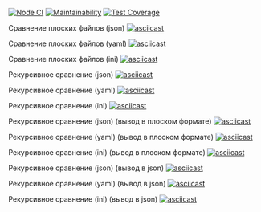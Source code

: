 [![Node CI](https://github.com/mishchenkoandrey/frontend-project-lvl2/workflows/Node%20CI/badge.svg)](https://github.com/mishchenkoandrey/frontend-project-lvl2/actions)
[![Maintainability](https://api.codeclimate.com/v1/badges/1345e84d6a8a763d1aa7/maintainability)](https://codeclimate.com/github/mishchenkoandrey/frontend-project-lvl2/maintainability)
[![Test Coverage](https://api.codeclimate.com/v1/badges/a99a88d28ad37a79dbf6/test_coverage)](https://codeclimate.com/github/mishchenkoandrey/frontend-project-lvl2/test_coverage)

Сравнение плоских файлов (json)
[![asciicast](https://asciinema.org/a/Y7CuDyD47hlB89gq8CvGk8AgL.svg)](https://asciinema.org/a/Y7CuDyD47hlB89gq8CvGk8AgL)

Сравнение плоских файлов (yaml)
[![asciicast](https://asciinema.org/a/8EJcti2LlJC4ZZ618PuMhJFhj.svg)](https://asciinema.org/a/8EJcti2LlJC4ZZ618PuMhJFhj)

Сравнение плоских файлов (ini)
[![asciicast](https://asciinema.org/a/x0tPTJAyaFRmGhEr6YKIr0XDK.svg)](https://asciinema.org/a/x0tPTJAyaFRmGhEr6YKIr0XDK)

Рекурсивное сравнение (json)
[![asciicast](https://asciinema.org/a/mltmVVIFCeTN5UUaHfYpLqmGx.svg)](https://asciinema.org/a/mltmVVIFCeTN5UUaHfYpLqmGx)

Рекурсивное сравнение (yaml)
[![asciicast](https://asciinema.org/a/agglLicODvGyFpRj5yo0Kk9VX.svg)](https://asciinema.org/a/agglLicODvGyFpRj5yo0Kk9VX)

Рекурсивное сравнение (ini)
[![asciicast](https://asciinema.org/a/Z21MbLIdaYtp80vcgkJF5lJlP.svg)](https://asciinema.org/a/Z21MbLIdaYtp80vcgkJF5lJlP)

Рекурсивное сравнение (json) (вывод в плоском формате)
[![asciicast](https://asciinema.org/a/w4Hq9jyuYKihjJeonwKChG5rY.svg)](https://asciinema.org/a/w4Hq9jyuYKihjJeonwKChG5rY)

Рекурсивное сравнение (yaml) (вывод в плоском формате)
[![asciicast](https://asciinema.org/a/w4Hq9jyuYKihjJeonwKChG5rY.svg)](https://asciinema.org/a/w4Hq9jyuYKihjJeonwKChG5rY)

Рекурсивное сравнение (ini) (вывод в плоском формате)
[![asciicast](https://asciinema.org/a/mnBbZPMnN1RFYXqTO6EkLgTG6.svg)](https://asciinema.org/a/mnBbZPMnN1RFYXqTO6EkLgTG6)

Рекурсивное сравнение (json) (вывод в json)
[![asciicast](https://asciinema.org/a/1wGGrXlJaD39h4Q90069pkNmf.svg)](https://asciinema.org/a/1wGGrXlJaD39h4Q90069pkNmf)

Рекурсивное сравнение (yaml) (вывод в json)
[![asciicast](https://asciinema.org/a/5yrXAtKD4tc5l4DkMGfFJyAWl.svg)](https://asciinema.org/a/5yrXAtKD4tc5l4DkMGfFJyAWl)

Рекурсивное сравнение (ini) (вывод в json)
[![asciicast](https://asciinema.org/a/CYo9rRrpQYi1DJ6rQ3QOVf3pa.svg)](https://asciinema.org/a/CYo9rRrpQYi1DJ6rQ3QOVf3pa)
